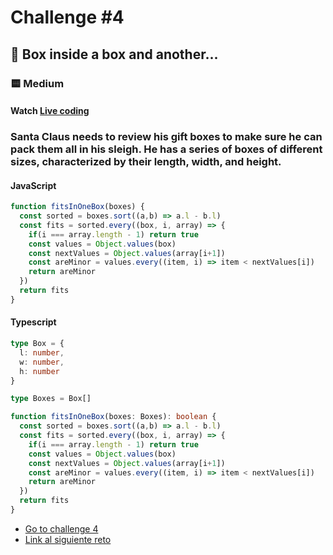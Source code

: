 # Challenge #4

## 🎄 Box inside a box and another...

### 🟨 Medium

#### Watch [Live coding](https://youtu.be/TBueCOpgvFo)

### Santa Claus needs to review his gift boxes to make sure he can pack them all in his sleigh. He has a series of boxes of different sizes, characterized by their length, width, and height.

#### JavaScript
```js
function fitsInOneBox(boxes) {
  const sorted = boxes.sort((a,b) => a.l - b.l)
  const fits = sorted.every((box, i, array) => {
    if(i === array.length - 1) return true
    const values = Object.values(box)
    const nextValues = Object.values(array[i+1])
    const areMinor = values.every((item, i) => item < nextValues[i])
    return areMinor
  })
  return fits
}

```
#### Typescript
```ts
type Box = {
  l: number,
  w: number,
  h: number
}

type Boxes = Box[]

function fitsInOneBox(boxes: Boxes): boolean {
  const sorted = boxes.sort((a,b) => a.l - b.l)
  const fits = sorted.every((box, i, array) => {
    if(i === array.length - 1) return true
    const values = Object.values(box)
    const nextValues = Object.values(array[i+1])
    const areMinor = values.every((item, i) => item < nextValues[i])
    return areMinor
  })
  return fits
}

```

- [Go to challenge 4](https://adventjs.dev/challenges/2022/4)
- [Link al siguiente reto](./reto05.md)
